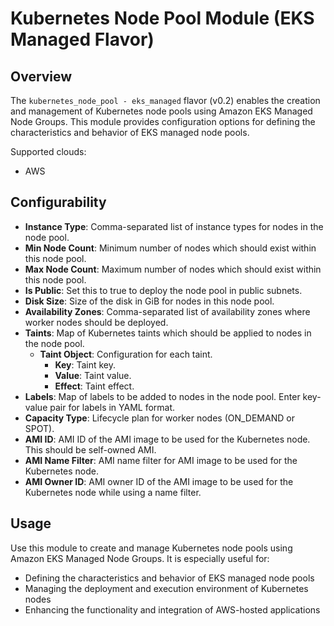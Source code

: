 # Kubernetes Node Pool Module (EKS Managed Flavor)

## Overview

The `kubernetes_node_pool - eks_managed` flavor (v0.2) enables the creation and management of Kubernetes node pools using Amazon EKS Managed Node Groups. This module provides configuration options for defining the characteristics and behavior of EKS managed node pools.

Supported clouds:
- AWS

## Configurability

- **Instance Type**: Comma-separated list of instance types for nodes in the node pool.
- **Min Node Count**: Minimum number of nodes which should exist within this node pool.
- **Max Node Count**: Maximum number of nodes which should exist within this node pool.
- **Is Public**: Set this to true to deploy the node pool in public subnets.
- **Disk Size**: Size of the disk in GiB for nodes in this node pool.
- **Availability Zones**: Comma-separated list of availability zones where worker nodes should be deployed.
- **Taints**: Map of Kubernetes taints which should be applied to nodes in the node pool.
  - **Taint Object**: Configuration for each taint.
    - **Key**: Taint key.
    - **Value**: Taint value.
    - **Effect**: Taint effect.
- **Labels**: Map of labels to be added to nodes in the node pool. Enter key-value pair for labels in YAML format.
- **Capacity Type**: Lifecycle plan for worker nodes (ON_DEMAND or SPOT).
- **AMI ID**: AMI ID of the AMI image to be used for the Kubernetes node. This should be self-owned AMI.
- **AMI Name Filter**: AMI name filter for AMI image to be used for the Kubernetes node.
- **AMI Owner ID**: AMI owner ID of the AMI image to be used for the Kubernetes node while using a name filter.

## Usage

Use this module to create and manage Kubernetes node pools using Amazon EKS Managed Node Groups. It is especially useful for:

- Defining the characteristics and behavior of EKS managed node pools
- Managing the deployment and execution environment of Kubernetes nodes
- Enhancing the functionality and integration of AWS-hosted applications
